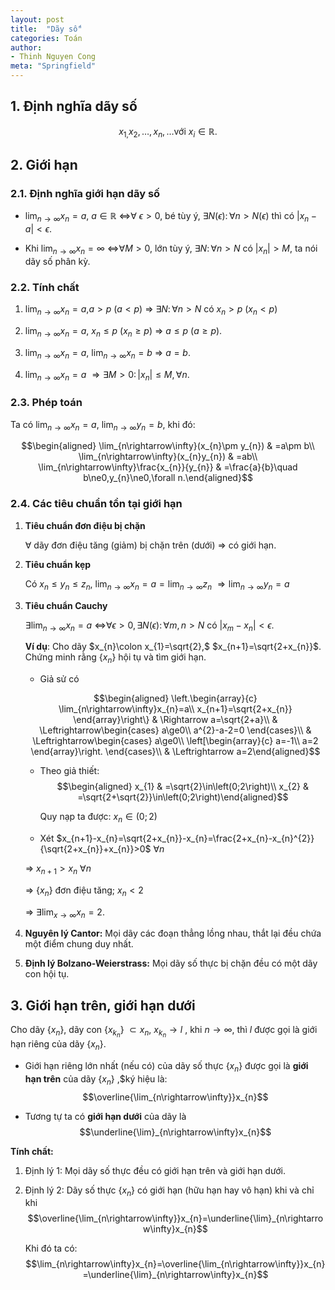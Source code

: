 ```yaml
---
layout: post
title:  "Dãy số"
categories: Toán
author:
- Thinh Nguyen Cong
meta: "Springfield"
---
```


## 1. Định nghĩa dãy số

$$x_{1,}x_{2},\dots,x_{n},\dots\text{với }x_{i}\in\mathbb{R}.$$

## 2. Giới hạn

### 2.1. Định nghĩa giới hạn dãy số

-   $\lim_{n\rightarrow\infty}x_{n}=a,$ $a\in\mathbb{R}$
    $\Leftrightarrow$$\forall$ $\epsilon>0$, bé tùy ý,
    $\exists N\left(\epsilon\right)\colon\forall n>N\left(\epsilon\right)$
    thì có $\left|x_{n}-a\right|<\epsilon$.

-   Khi $\lim_{n\rightarrow\infty}x_{n}=\infty$
    $\Leftrightarrow$$\forall M>0$, lớn tùy ý,
    $\exists N\colon\forall n>N$ có $\left|x_{n}\right|>M$, ta nói dãy
    số phân kỳ.

### 2.2. Tính chất

1.  $\lim_{n\rightarrow\infty}x_{n}=a,$$a>p$ ($a<p)$ $\Rightarrow$
    $\exists N\colon\forall n>N$ có $x_{n}>p$ ($x_{n}<p$)

2.  $\lim_{n\rightarrow\infty}x_{n}=a,$ $x_{n}\le p$ ($x_{n}\ge p)$
    $\Rightarrow$ $a\le p$ ($a\ge p)$.

3.  $\lim_{n\rightarrow\infty}x_{n}=a,$
    $\lim_{n\rightarrow\infty}x_{n}=b$ $\Rightarrow$ $a=b$.

4.  $\lim_{n\rightarrow\infty}x_{n}=a$
    $\Rightarrow\exists M>0\colon\left|x_{n}\right|\le M,\forall n.$

### 2.3. Phép toán

Ta có $\lim_{n\rightarrow\infty}x_{n}=a,$
$\lim_{n\rightarrow\infty}y_{n}=b$, khi đó:

$$\begin{aligned}
\lim_{n\rightarrow\infty}(x_{n}\pm y_{n}) & =a\pm b\\
\lim_{n\rightarrow\infty}(x_{n}y_{n}) & =ab\\
\lim_{n\rightarrow\infty}\frac{x_{n}}{y_{n}} & =\frac{a}{b}\quad b\ne0,y_{n}\ne0,\forall n.\end{aligned}$$

### 2.4. Các tiêu chuẩn tồn tại giới hạn

1.  **Tiêu chuẩn đơn điệu bị chặn**

    $\forall$ dãy đơn điệu tăng (giảm) bị chặn trên (dưới) $\Rightarrow$
    có giới hạn.

2.  **Tiêu chuẩn kẹp**

    Có $x_{n}\le y_{n}\le z_{n}$,
    $\lim_{n\rightarrow\infty}x_{n}=a=\lim_{n\rightarrow\infty}z_{n}$
    $\Rightarrow\lim_{n\rightarrow\infty}y_{n}=a$

3.  **Tiêu chuẩn Cauchy**

    $\exists\lim_{n\rightarrow\infty}x_{n}=a$
    $\Leftrightarrow$$\forall\epsilon>0,\exists N\left(\epsilon\right)\colon\forall m,n>N$
    có $\left|x_{m}-x_{n}\right|<\epsilon.$

    **Ví dụ**: Cho dãy $x_{n}\colon x_{1}=\sqrt{2},$
    $x_{n+1}=\sqrt{2+x_{n}}$. Chứng minh rằng {$x_{n}$}
    hội tụ và tìm giới hạn.

    -   Giả sử có

    $$\begin{aligned}
    \left.\begin{array}{c}
    \lim_{n\rightarrow\infty}x_{n}=a\\
    x_{n+1}=\sqrt{2+x_{n}}
    \end{array}\right\}  & \Rightarrow a=\sqrt{2+a}\\
     & \Leftrightarrow\begin{cases}
    a\ge0\\
    a^{2}-a-2=0
    \end{cases}\\
     & \Leftrightarrow\begin{cases}
    a\ge0\\
    \left[\begin{array}{c}
    a=-1\\
    a=2
    \end{array}\right.
    \end{cases}\\
     & \Leftrightarrow a=2\end{aligned}$$

    -   Theo giả thiết: $$\begin{aligned}
        x_{1} & =\sqrt{2}\in\left(0;2\right)\\
        x_{2} & =\sqrt{2+\sqrt{2}}\in\left(0;2\right)\end{aligned}$$

        Quy nạp ta được: $x_{n}\in\left(0;2\right)$

    -   Xét
        $x_{n+1}-x_{n}=\sqrt{2+x_{n}}-x_{n}=\frac{2+x_{n}-x_{n}^{2}}{\sqrt{2+x_{n}}+x_{n}}>0$
        $\forall n$

    $\Rightarrow$ $x_{n+1}>x_{n}$ $\forall n$

    $\Rightarrow$ {$x_{n}$} đơn điệu tăng; $x_{n}<2$

    $\Rightarrow$ $\exists\lim_{x\rightarrow\infty}x_{n}=2$.

4.  **Nguyên lý Cantor:** Mọi dãy các đoạn thẳng lồng nhau, thắt lại đều
    chứa một điểm chung duy nhất.

5.  **Định lý Bolzano-Weierstrass:** Mọi dãy số thực bị chặn đều có một
    dãy con hội tụ.

## 3. Giới hạn trên, giới hạn dưới

Cho dãy {$x_{n}$}, dãy con
{$x_{k_{n}}$} $\subset{x_{n}}$,
$x_{k_{n}}\rightarrow l$ , khi $n\rightarrow\infty$, thì $l$ được gọi là giới hạn riêng của dãy {$x_{n}$}.

-   Giới hạn riêng lớn nhất (nếu có) của dãy số thực
    {$x_{n}$} được gọi là **giới hạn trên** của dãy
    {$x_{n}$} ,$ký hiệu là:
    $$\overline{\lim_{n\rightarrow\infty}}x_{n}$$

-   Tương tự ta có **giới hạn dưới** của dãy là
    $$\underline{\lim}_{n\rightarrow\infty}x_{n}$$

**Tính chất:**

1.  Định lý 1: Mọi dãy số thực đều có giới hạn trên và giới hạn dưới.

2.  Định lý 2: Dãy số thực {$x_{n}$} có giới hạn (hữu hạn
    hay vô hạn) khi và chỉ khi
    $$\overline{\lim_{n\rightarrow\infty}}x_{n}=\underline{\lim}_{n\rightarrow\infty}x_{n}$$

    Khi đó ta có:
    $$\lim_{n\rightarrow\infty}x_{n}=\overline{\lim_{n\rightarrow\infty}}x_{n}=\underline{\lim}_{n\rightarrow\infty}x_{n}$$
